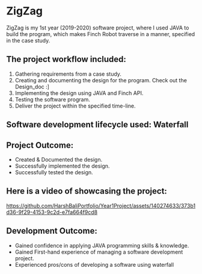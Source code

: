 # ZigZag 
ZigZag is my 1st year (2019-2020) software project, where I used JAVA to build the program, which makes Finch Robot traverse in a manner, specified in the case study.

## The project workflow included:
1. Gathering requirements from a case study.
2. Creating and documenting the design for the program. Check out the Design_doc :]
4. Implementing the design using JAVA and Finch API.
5. Testing the software program.
6. Deliver the project within the specified time-line.

## Software development lifecycle used: Waterfall


## Project Outcome:
- Created & Documented the design.
- Successfully implemented the design.
- Successfully tested the design.

## Here is a video of showcasing the project:
https://github.com/HarshBaliPortfolio/Year1Project/assets/140274633/373b1d36-9f29-4153-9c2d-e7fa664f9cd8 

## Development Outcome: 
- Gained confidence in applying JAVA programming skills & knowledge.
- Gained First-hand experience of managing a software development project.
- Experienced pros/cons of developing a software using waterfall

